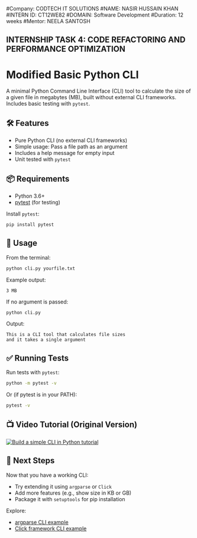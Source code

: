 #Company: CODTECH IT SOLUTIONS
#NAME:  NASIR HUSSAIN KHAN
#INTERN ID: CT12WE82
#DOMAIN: Software Development
#Duration: 12 weeks
#Mentor: NEELA SANTOSH
## INTERNSHIP TASK 4:  CODE REFACTORING AND PERFORMANCE OPTIMIZATION
# Modified Basic Python CLI
A minimal Python Command Line Interface (CLI) tool to calculate the size of a given file in megabytes (MB), built without external CLI frameworks. Includes basic testing with `pytest`.

## 🛠 Features

- Pure Python CLI (no external CLI frameworks)
- Simple usage: Pass a file path as an argument
- Includes a help message for empty input
- Unit tested with `pytest`

## 📦 Requirements

- Python 3.6+
- [pytest](https://docs.pytest.org/) (for testing)

Install `pytest`:

```bash
pip install pytest
```

## 🚀 Usage

From the terminal:

```bash
python cli.py yourfile.txt
```

Example output:

```
3 MB
```

If no argument is passed:

```bash
python cli.py
```

Output:

```
This is a CLI tool that calculates file sizes
and it takes a single argument
```

## ✅ Running Tests

Run tests with `pytest`:

```bash
python -m pytest -v
```

Or (if pytest is in your PATH):

```bash
pytest -v
```

## 📺 Video Tutorial (Original Version)

[![Build a simple CLI in Python tutorial](https://img.youtube.com/vi/DrmdOb-EEMw/0.jpg)](https://youtu.be/DrmdOb-EEMw "Build a simple CLI in Python")

## 🔄 Next Steps

Now that you have a working CLI:
- Try extending it using `argparse` or `Click`
- Add more features (e.g., show size in KB or GB)
- Package it with `setuptools` for pip installation

Explore:
- [argparse CLI example](https://github.com/alfredodeza/argparse-python-cli)
- [Click framework CLI example](https://github.com/alfredodeza/click-python-cli)
